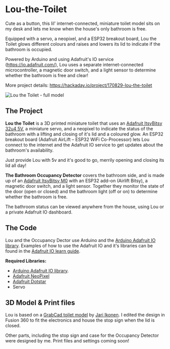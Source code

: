 # Lou-the-Toilet
Cute as a button, this lil' internet-connected, miniature toilet model sits on my desk and lets me know when the house's only bathroom is free.

Equipped with a servo, a neopixel, and a ESP32 breakout board, Lou the Toilet glows different colours and raises and lowers its lid to indicate if the bathroom is occupied.

Powered by Arduino and using Adafruit's IO service (https://io.adafruit.com/), Lou uses a separate internet-connected microcontroller, a magnetic door switch, and a light sensor to determine whether the bathroom is free and clear!

More project details: https://hackaday.io/project/170829-lou-the-toilet

![Lou the Toilet - full model](https://github.com/MakerThornhill/Lou-the-Toilet/blob/master/Images/Lou_full-model_gif_low.gif "Lou the Toilet - full model")




## The Project
**Lou the Toilet** is a 3D printed miniature toilet that uses an [Adafruit ItsyBitsy 32u4 5V](https://www.adafruit.com/product/3677), a miniature servo, and a neopixel to indicate the status of the bathroom with a lifting and closing of it's lid and a coloured glow. An ESP32 breakout board (Adafruit AirLift – ESP32 WiFi Co-Processor) lets Lou connect to the internet and the Adafruit IO service to get updates about the bathroom's availability.

Just provide Lou with 5v and it's good to go, merrily opening and closing its lid all day!

**The Bathroom Occupancy Detector** covers the bathroom side, and is made up of an [Adafruit ItsyBitsy M0](https://www.adafruit.com/product/3727) with an ESP32 add-on (Airlift Bitsy), a magnetic door switch, and a light sensor. Together they monitor the state of the door (open or closed) and the bathroom light (off or on) to determine whether the bathroom is free. 

The bathroom status can be viewed anywhere from the house, using Lou or a private Adafruit IO dashboard.

## The Code
Lou and the Occupancy Dector use Arduino and the [Arduino Adafruit IO library](https://github.com/adafruit/Adafruit_IO_Arduino). Examples of how to use the Adafruit IO and it's libraries can be found in the [Adafruit IO learn guide](https://learn.adafruit.com/welcome-to-adafruit-io).

**Required Libraries:**
- [Arduino Adafruit IO library](https://github.com/adafruit/Adafruit_IO_Arduino).
- [Adafruit NeoPixel](https://github.com/adafruit/Adafruit_NeoPixel) 
- [Adafruit Dotstar](https://github.com/adafruit/Adafruit_DotStar)
- Servo

## 3D Model & Print files
Lou is based on a [GrabCad toilet model](https://grabcad.com/library/gustavsberg-artic-4300-1) by [Jari Ikonen](https://grabcad.com/jari.ikonen-2). I edited the design in Fusion 360 to fit the electronics and house the stop sign when the lid is closed.

Other parts, including the stop sign and case for the Occupancy Detector were designed by me. Print files and settings coming soon!
